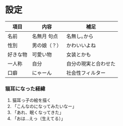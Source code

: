 # 設定
| 項目 | 内容 | 補足 | 
| --- | --- | --- |
| 名前 | 名無月 句点 | 名無し｡から |
| 性別 | 男の娘（？） | かわいいよね |
| 好きな物 | 可愛い物 | 女装とかも |
| 一人称 | 自分 | 自分の現実と合わせた |
| 口癖 | にゃーん | 社会性フィルター |

### 猫耳になった経緯

1. 猫耳っ子の絵を描く
2. 「こんなのになってみたいなー」
3. 「あれ、眠くなってきた」
4. 「おは…えっ（生えてる）」
